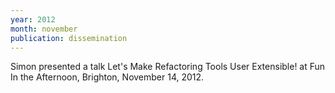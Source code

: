 ```yaml
---
year: 2012
month: november
publication: dissemination
---
```


Simon presented a talk Let's Make Refactoring Tools User Extensible! at Fun In
the Afternoon, Brighton, November 14, 2012.
